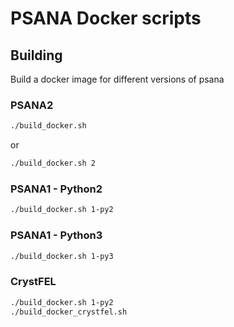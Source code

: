 # PSANA Docker scripts 


## Building

Build a docker image for different versions of psana

### PSANA2 
```bash
./build_docker.sh
```

or
```bash
./build_docker.sh 2
```

### PSANA1 - Python2
```bash
./build_docker.sh 1-py2
```

### PSANA1 - Python3
```bash
./build_docker.sh 1-py3
```

### CrystFEL
```bash
./build_docker.sh 1-py2
./build_docker_crystfel.sh
```
